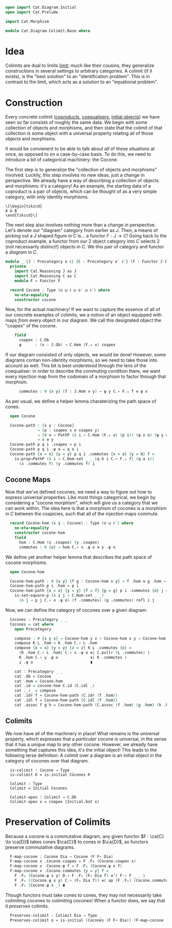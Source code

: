 ```agda
open import Cat.Diagram.Initial
open import Cat.Prelude

import Cat.Morphism

module Cat.Diagram.Colimit.Base where
```

<!--
```agda
private variable
  o ℓ o′ ℓ′ : Level
```
-->

# Idea

Colimits are dual to limits [limit]; much like their cousins, they
generalize constructions in several settings to arbitrary categories.
A colimit (if it exists), is the "best solution" to an
"identification problem". This is in contrast to the limit, which
acts as a solution to an "equational problem".

[limit]: Cat.Diagram.Limit.Base.html

# Construction

Every concrete colimit ([coproducts], [coequalisers], [initial objects])
we have seen so far consists of roughly the same data. We begin with
some collection of objects and morphisms, and then state that the
colimit of that collection is some object with a universal property
relating all of those objects and morphisms.

[coproducts]: Cat.Diagra.Coproduct
[coequalisers]: Cat.Diagra.Coequaliser
[initial objects]: Cat.Diagra.Initial

It would be convienent to be able to talk about _all_ of these
situations at once, as opposed to on a case-by-case basis. To do this,
we need to introduce a bit of categorical machinery: the Cocone.

The first step is to generalize the "collection of objects and
morphisms" involved. Luckily, this step involves no new ideas, just
a change in perspective. We already have a way of describing a
collection of objects and morphisms: it's a category! As an example,
the starting data of a coproduct is a pair of objects, which can
be thought of as a very simple category, with only identity morphisms.

~~~{.quiver .short-2}
\[\begin{tikzcd}
A & B
\end{tikzcd}\]
~~~

The next step also involves nothing more than a change in perspective.
Let's denote our "diagram" category from earlier as $J$. Then, a means
of picking out a $J$ shaped figure in $C$ is... a functor $F : J \to C$!
Going back to the coproduct example, a functor from our 2 object
category into $C$ selects 2 (not necessarily distinct!) objects in $C$.
We this pair of category and functor a _diagram_ in $C$.

```agda
module _ {J : Precategory o ℓ} {C : Precategory o′ ℓ′} (F : Functor J C) where
  private
    import Cat.Reasoning J as J
    import Cat.Reasoning C as C
    module F = Functor F

  record Cocone : Type (o ⊔ ℓ ⊔ o′ ⊔ ℓ′) where
    no-eta-equality
    constructor cocone
```

Now, for the actual machinery! If we want to capture the essence of
all of our concrete examples of colimits, we a notion of an object
equipped with maps _from_ every object in our diagram. We call this
designated object the "coapex" of the cocone.


```agda
    field
      coapex : C.Ob
      ψ      : (x : J.Ob) → C.Hom (F.₀ x) coapex
```

If our diagram consisted of only objects, we would be done! However,
some diagrams contan non-identity morphisms, so we need to take those
into account as well. This bit is best understood through the lens of
the coequaliser: in order to describe the commuting condition there,
we want every injection map from the codomain of a morphism to
factor through that morphism.

```agda
      commutes : ∀ {x y} (f : J.Hom x y) → ψ y C.∘ F.₁ f ≡ ψ x
```

As per usual, we define a helper lemma charaterizing the path space
of cones:

```agda
  open Cocone

  Cocone-path : {x y : Cocone}
              → (p : coapex x ≡ coapex y)
              → (∀ o → PathP (λ i → C.Hom (F.₀ o) (p i)) (ψ x o) (ψ y o))
              → x ≡ y
  Cocone-path p q i .coapex = p i
  Cocone-path p q i .ψ o = q o i
  Cocone-path {x = x} {y = y} p q i .commutes {x = a} {y = b} f =
    is-prop→PathP (λ i → C.Hom-set _ _ (q b i C.∘ F.₁ f) (q a i))
      (x .commutes f) (y .commutes f) i
```

## Cocone Maps

Now that we've defined cocones, we need a way to figure out how to
express universal properties. Like most things categorical, we begin
by considering a "cocone morphism", which will give us a category
that we can work within. The idea here is that a morphism of cocones
is a morphism in $C$ between the coapicies, such that all of the
injection maps commute.

```agda
  record Cocone-hom (x y : Cocone) : Type (o ⊔ ℓ′) where
    no-eta-equality
    constructor cocone-hom
    field
      hom : C.Hom (x .coapex) (y .coapex)
      commutes : ∀ {o} → hom C.∘ x .ψ o ≡ y .ψ o
```

We define yet another helper lemma that describes the path space
of cocone morphisms.

```agda
  open Cocone-hom

  Cocone-hom-path : ∀ {x y} {f g : Cocone-hom x y} → f .hom ≡ g .hom → f ≡ g
  Cocone-hom-path p i .hom = p i
  Cocone-hom-path {x = x} {y = y} {f = f} {g = g} p i .commutes {o} j =
    is-set→square-p (λ i j → C.Hom-set _ _)
      (λ j → p j C.∘ x .ψ o) (f .commutes) (g .commutes) refl i j
```

Now, we can define the category of cocones over a given diagram:

```agda
  Cocones : Precategory _ _
  Cocones = cat where
    open Precategory

    compose : ∀ {x y z} → Cocone-hom y z → Cocone-hom x y → Cocone-hom x z
    compose K L .hom = K .hom C.∘ L .hom
    compose {x = x} {y = y} {z = z} K L .commutes {o} =
      (K .hom C.∘ L .hom) C.∘ x .ψ o ≡⟨ C.pullr (L .commutes) ⟩
      K .hom C.∘ y .ψ o              ≡⟨ K .commutes ⟩
      z .ψ o                         ∎

    cat : Precategory _ _
    cat .Ob = Cocone
    cat .Hom = Cocone-hom
    cat .id = cocone-hom C.id (C.idl _)
    cat ._∘_ = compose
    cat .idr f = Cocone-hom-path (C.idr (f .hom))
    cat .idl f = Cocone-hom-path (C.idl (f .hom))
    cat .assoc f g h = Cocone-hom-path (C.assoc (f .hom) (g .hom) (h .hom))

```

<!--
```agda
    cat .Hom-set x y = retract→is-hlevel 2 pack unpack pack∘unpack hl
      where abstract
        T : Type (o ⊔ ℓ′)
        T = Σ[ hom ∈ C.Hom (x .coapex) (y .coapex) ]
            (∀ o → hom C.∘ x .ψ o ≡ y .ψ o)

        pack : T → Cocone-hom x y
        pack x = cocone-hom (x .fst) (x .snd _)

        unpack : Cocone-hom x y → T
        unpack r = r .hom , λ _ → r .commutes

        pack∘unpack : is-left-inverse pack unpack
        pack∘unpack x i .hom = x .hom
        pack∘unpack x i .commutes = x .commutes

        hl : is-set T
        hl = Σ-is-hlevel 2 (C.Hom-set _ _) 
              (λ _ → Π-is-hlevel 2 λ _ → is-prop→is-set (C.Hom-set _ _ _ _))
```
-->

## Colimits

We now have all of the machinery in place! What remains is the
universal property, which expresses that a _particular_ cocone
is universal, in the sense that it has a _unique_ map to any other
cocone. However, we already have something that captures this idea,
it's the initial object! This leads to the following terse definition:
A colimit over a diagram is an initial object in the category of
cocones over that diagram.
```
  is-colimit : Cocone → Type _
  is-colimit K = is-initial Cocones K

  Colimit : Type _
  Colimit = Initial Cocones

  Colimit-apex : Colimit → C.Ob
  Colimit-apex x = coapex (Initial.bot x)
```


<!--
```agda
module _ {o₁ h₁ o₂ h₂ o₃ h₃ : _}
         {J : Precategory o₁ h₁}
         {C : Precategory o₂ h₂}
         {D : Precategory o₃ h₃}
         {Dia : Functor J C}
         (F : Functor C D)
  where

  private
    module D = Precategory D
    module C = Precategory C
    module J = Precategory J
  
  open Functor
```
-->

# Preservation of Colimits

Because a cocone is a commutative diagram, any given functor
$F : \ca{C} \to \ca{D}$ takes cones $\ca{C}$ to cones in $\ca{D}$,
as functors preserve commutative diagrams.

```agda
  F-map-cocone : Cocone Dia → Cocone (F F∘ Dia)
  F-map-cocone x .Cocone.coapex = F .F₀ (Cocone.coapex x)
  F-map-cocone x .Cocone.ψ f = F .F₁ (Cocone.ψ x f)
  F-map-cocone x .Cocone.commutes {y = y} f =
    F .F₁ (Cocone.ψ x y) D.∘ F .F₁ (F₁ Dia f) ≡˘⟨ F-∘ F _ _ ⟩
    F .F₁ ((Cocone.ψ x y) C.∘ (F₁ Dia f)) ≡⟨ ap (F .F₁) (Cocone.commutes x _) ⟩
    F .F₁ (Cocone.ψ x _) ∎
```

Though functors must take cones to cones, they may not necessarily take
colimiting cocones to colimiting cocones! When a functor does, we say
that it _preserves_ colimits.

```agda
  Preserves-colimit : Colimit Dia → Type _
  Preserves-colimit o = is-initial (Cocones (F F∘ Dia)) (F-map-cocone (Initial.bot o))
```
